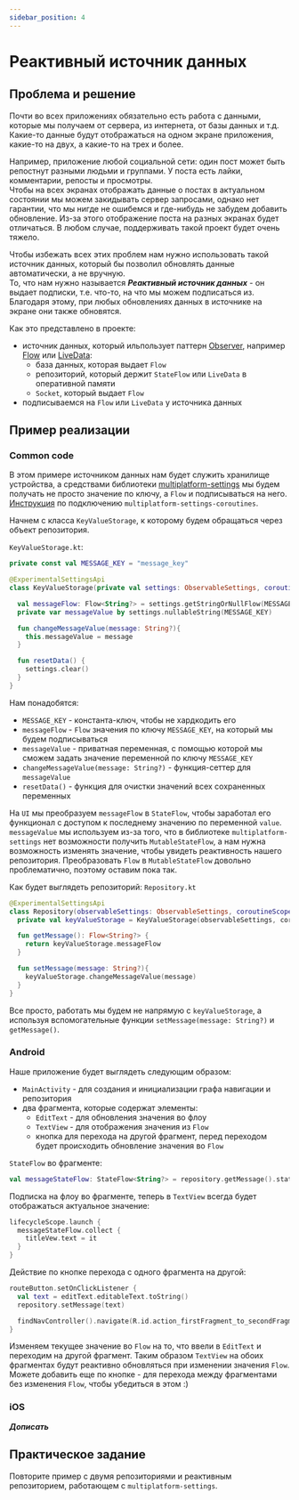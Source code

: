 ```yaml
---
sidebar_position: 4
---
```


# Реактивный источник данных

## Проблема и решение
Почти во всех приложениях обязательно есть работа с данными, которые мы получаем от сервера, из интернета, от базы данных и т.д.  
Какие-то данные будут отображаться на одном экране приложения, какие-то на двух, а какие-то на трех и более.

Например, приложение любой социальной сети: один пост может быть репостнут разными людьми и группами. У поста есть лайки, комментарии, репосты и просмотры.  
Чтобы на всех экранах отображать данные о постах в актуальном состоянии мы можем закидывать сервер запросами, однако нет гарантии, что мы нигде не ошибемся и где-нибудь не забудем добавить обновление. Из-за этого отображение поста на разных экранах будет отличаться. В любом случае, поддерживать такой проект будет очень тяжело.  

Чтобы избежать всех этих проблем нам нужно использовать такой источник данных, который бы позволил обновлять данные автоматически, а не вручную.  
То, что нам нужно называется ***Реактивный источник данных*** - он выдает подписки, т.е. что-то, на что мы можем подписаться из. Благодаря этому, при любых обновлениях данных в источнике на экране они также обновятся.   

Как это представлено в проекте: 
- источник данных, который ильпользует паттерн [Observer](https://ru.wikipedia.org/wiki/%D0%9D%D0%B0%D0%B1%D0%BB%D1%8E%D0%B4%D0%B0%D1%82%D0%B5%D0%BB%D1%8C_(%D1%88%D0%B0%D0%B1%D0%BB%D0%BE%D0%BD_%D0%BF%D1%80%D0%BE%D0%B5%D0%BA%D1%82%D0%B8%D1%80%D0%BE%D0%B2%D0%B0%D0%BD%D0%B8%D1%8F)), например [Flow](https://developer.android.com/kotlin/flow) или [LiveData](https://developer.android.com/topic/libraries/architecture/livedata):
    - база данных, которая выдает `Flow`
    - репозиторий, который держит `StateFlow` или `LiveData` в оперативной памяти
    - `Socket`, который выдает `Flow`
- подписываемся на `Flow` или `LiveData` у источника данных

## Пример реализации

### Common code

В этом примере источником данных нам будет служить хранилище устройства, а средствами библиотеки [multiplatform-settings](https://github.com/russhwolf/multiplatform-settings) мы будем получать не просто значение по ключу, а `Flow` и подписываться на него.
[Инструкция](https://github.com/russhwolf/multiplatform-settings#coroutine-apis) по подключению `multiplatform-settings-coroutines`.

Начнем с класса `KeyValueStorage`, к которому будем обращаться через объект репозитория.   

`KeyValueStorage.kt`:
```kotlin
private const val MESSAGE_KEY = "message_key"

@ExperimentalSettingsApi
class KeyValueStorage(private val settings: ObservableSettings, coroutineScope: CoroutineScope) {

  val messageFlow: Flow<String?> = settings.getStringOrNullFlow(MESSAGE_KEY)
  private var messageValue by settings.nullableString(MESSAGE_KEY)

  fun changeMessageValue(message: String?){
    this.messageValue = message
  }

  fun resetData() {
    settings.clear()
  }
}
```

Нам понадобятся:
  - `MESSAGE_KEY` - константа-ключ, чтобы не хардкодить его
  - `messageFlow` - `Flow` значения по ключу `MESSAGE_KEY`, на который мы будем подписываться
  - `messageValue` - приватная переменная, с помощью которой мы сможем задать значение переменной по ключу `MESSAGE_KEY`
  - `changeMessageValue(message: String?)` - функция-сеттер для `messageValue` 
  - `resetData()` - функция для очистки значений всех сохраненных переменных

На `UI` мы преобразуем `messageFlow` в `StateFlow`, чтобы заработал его функционал с доступом к последнему значению по переменной `value`.  
`messageValue` мы используем из-за того, что в библиотеке `multiplatform-settings` нет возможности получить `MutableStateFlow`, а нам нужна возможность изменять значение, чтобы увидеть реактивность нашего репозитория. Преобразовать `Flow` в `MutableStateFlow` довольно проблематично, поэтому оставим пока так.

Как будет выглядеть репозиторий:
`Repository.kt`
```kotlin
@ExperimentalSettingsApi
class Repository(observableSettings: ObservableSettings, coroutineScope: CoroutineScope) {
  private val keyValueStorage = KeyValueStorage(observableSettings, coroutineScope)

  fun getMessage(): Flow<String?> {
    return keyValueStorage.messageFlow
  }

  fun setMessage(message: String?){
    keyValueStorage.changeMessageValue(message)
  }
}
```

Все просто, работать мы будем не напрямую с `keyValueStorage`, а используя вспомогательные функции `setMessage(message: String?)` и `getMessage()`.

### Android

Наше приложение будет выглядеть следующим образом:
  - `MainActivity` - для создания и инициализации графа навигации и репозитория
  - два фрагмента, которые содержат элементы:
    - `EditText` - для обновления значения во флоу
    - `TextView` - для отображения значения из `Flow`
    - кнопка для перехода на другой фрагмент, перед переходом будет происходить обновление значения во `Flow`

`StateFlow` во фрагменте:
```kotlin
val messageStateFlow: StateFlow<String?> = repository.getMessage().stateIn(lifecycleScope, SharingStarted.Eagerly, null)
```

Подписка на флоу во фрагменте, теперь в `TextView` всегда будет отображаться актуальное значение:
```kotlin
lifecycleScope.launch {
  messageStateFlow.collect {
    titleVew.text = it
  }
}
```

Действие по кнопке перехода с одного фрагмента на другой:
```kotlin
routeButton.setOnClickListener {
  val text = editText.editableText.toString()
  repository.setMessage(text)

  findNavController().navigate(R.id.action_firstFragment_to_secondFragment)
}
```
Изменяем текущее значение во `Flow` на то, что ввели в `EditText` и переходим на другой фрагмент.
Таким образом `TextView` на обоих фрагментах будут реактивно обновляться при изменении значения `Flow`. Можете добавить еще по кнопке - для перехода между фрагментами без изменения `Flow`, чтобы убедиться в этом :)

### iOS
***Дописать***

## Практическое задание
Повторите пример с двумя репозиториями и реактивным репозиторием, работающем с `multiplatform-settings`.